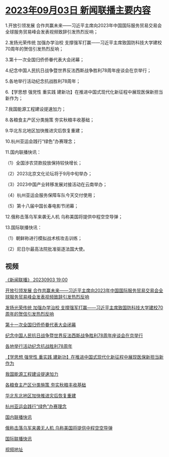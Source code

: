 # [2023年09月03日 新闻联播主要内容](https://tv.cctv.com/lm/xwlb/day/20230903.shtml)

1.开放引领发展 合作共赢未来——习近平主席向2023年中国国际服务贸易交易会全球服务贸易峰会发表视频致辞引发热烈反响；

2.发扬光荣传统 加强办学治校 支撑强军打赢——习近平主席致国防科技大学建校70周年的贺信引发热烈反响；

3.第十一次全国归侨侨眷代表大会闭幕；

4.纪念中国人民抗日战争暨世界反法西斯战争胜利78周年座谈会在京举行；

5.各地举行活动纪念抗战胜利78周年；

6.【学思想 强党性 重实践 建新功】在推进中国式现代化新征程中展现医保新担当新作为；

7.我国能源工程建设提速加力；

8.各粮食主产区分类施策 夯实秋粮丰收基础；

9.华北东北地区加快推进灾后恢复重建；

10.杭州亚运会践行“绿色”办赛理念；

11.国内联播快讯：

（1）全国涉农贷款投放保持较快增长；

（2）2023北京文化论坛将于9月中旬举办；

（3）2023中国产业转移发展对接活动在云南举办；

（4）杭州亚运会服务保障车队今天交付使用；

（5）第十八届中国长春电影节闭幕；

12.俄称击落乌军来袭无人机 乌称美国将提供中程空空导弹；

13.国际联播快讯：

（1）朝鲜称进行模拟战术核攻击训练；

（2）尼日尔最高法院批准驱逐法国大使。

## 视频

[《新闻联播》 20230903 19:00](https://tv.cctv.com/2023/09/03/VIDEUYAj4I1bhcXEEhXwsHqY230903.shtml)

[开放引领发展 合作共赢未来——习近平主席向2023年中国国际服务贸易交易会全球服务贸易峰会发表视频致辞引发热烈反响](https://tv.cctv.com/2023/09/03/VIDEOeo6T9vqgORZC08Kz9ju230903.shtml)

[发扬光荣传统 加强办学治校 支撑强军打赢——习近平主席致国防科技大学建校70周年的贺信引发热烈反响](https://tv.cctv.com/2023/09/03/VIDE0GWrndXX3LHKKSL3A8LE230903.shtml)

[第十一次全国归侨侨眷代表大会闭幕](https://tv.cctv.com/2023/09/03/VIDE64GhdhB7vdBvCPpwgLI0230903.shtml)

[纪念中国人民抗日战争暨世界反法西斯战争胜利78周年座谈会在京举行](https://tv.cctv.com/2023/09/03/VIDE18FC8g4YnPKRa70YhvqH230903.shtml)

[各地举行活动纪念抗战胜利78周年](https://tv.cctv.com/2023/09/03/VIDEWmkZZCKfihvECeN3jlUE230903.shtml)

[【学思想 强党性 重实践 建新功】在推进中国式现代化新征程中展现医保新担当新作为](https://tv.cctv.com/2023/09/03/VIDEvLwOTB3EN0ByVSX94dMS230903.shtml)

[我国能源工程建设提速加力](https://tv.cctv.com/2023/09/03/VIDEYoSxD31iMLRGEycOrPlw230903.shtml)

[各粮食主产区分类施策 夯实秋粮丰收基础](https://tv.cctv.com/2023/09/03/VIDEaH1WrCynofG2s2Nke6mC230903.shtml)

[华北东北地区加快推进灾后恢复重建](https://tv.cctv.com/2023/09/03/VIDEcjHo19rfKn0681tVjSd5230903.shtml)

[杭州亚运会践行“绿色”办赛理念](https://tv.cctv.com/2023/09/03/VIDESvmmxd04f9RdUy2cw7JP230903.shtml)

[国内联播快讯](https://tv.cctv.com/2023/09/03/VIDE9wWIGRfiYkvjF5hw46Rj230903.shtml)

[俄称击落乌军来袭无人机 乌称美国将提供中程空空导弹](https://tv.cctv.com/2023/09/03/VIDEg9wmDtHNWWEo1ufT8GL8230903.shtml)

[国际联播快讯](https://tv.cctv.com/2023/09/03/VIDEviYlf4anuEKuq58F8V5M230903.shtml)

[视频地址](https://tv.cctv.com/lm/xwlb/day/20230903.shtml) 

